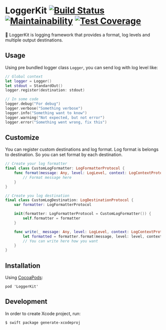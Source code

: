 # LoggerKit [![Build Status](https://travis-ci.com/ngtk/LoggerKit.svg?branch=master)](https://travis-ci.com/ngtk/LoggerKit) [![Maintainability](https://api.codeclimate.com/v1/badges/a87a4b6a431ee7a4d95c/maintainability)](https://codeclimate.com/github/ngtk/LoggerKit/maintainability) [![Test Coverage](https://api.codeclimate.com/v1/badges/a87a4b6a431ee7a4d95c/test_coverage)](https://codeclimate.com/github/ngtk/LoggerKit/test_coverage)
🤖 LoggerKit is logging framework that provides a format, log levels and multiple output destinations.

## Usage
Using pre bundled logger class `Logger`, you can send log with log level like:

```swift
// Global context
let logger = Logger()
let stdout = StandardOut()
logger.register(destination: stdout)

// In some code
logger.debug("For debug")
logger.verbose("Something verbose")
logger.info("Something want to know")
logger.warning("Not expected, but not error")
logger.error("Something went wrong, fix this")
```

## Customize
You can register custom destinations and log format.
Log format is belongs to destination. So you can set format by each destination.

```swift
// Create your log formatter
final class CustomLogFormatter: LogFormatterProtocol {
    func format(message: Any, level: LogLevel, context: LogContextProtocol) -> String {
        // Format message here
    }
}

// Create you log destination
final class CustomLogDestination: LogDestinationProtocol {
    var formatter: LogFormatterProtocol

    init(formatter: LogFormatterProtocol = CustomLogFormatter()) {
        self.formatter = formatter
    }

    func write(_ message: Any, level: LogLevel, context: LogContextProtocol) {
        let formatted = formatter.format(message, level: level, context: context)
        // You can write here how you want
    }
}
```

## Installation
Using [CocoaPods](https://cocoapods.org/):

```
pod 'LoggerKit'
```

## Development
In order to create Xcode project, run:

```
$ swift package generate-xcodeproj
```

